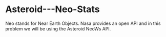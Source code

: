 # Asteroid---Neo-Stats
Neo stands for Near Earth Objects. Nasa provides an open API and in this problem we will be using the Asteroid NeoWs API.
